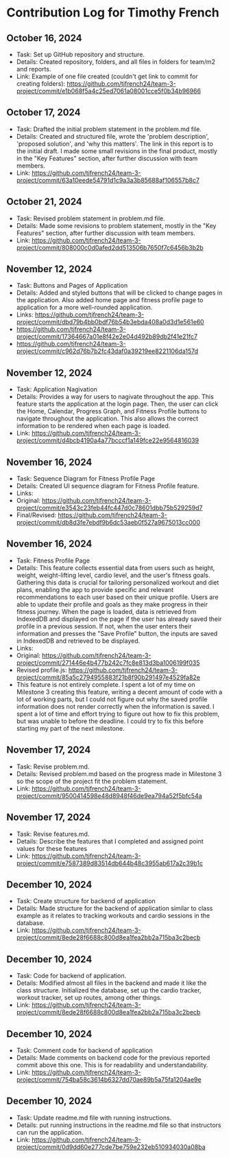 # Contribution Log for Timothy French

## October 16, 2024

- Task: Set up GitHub repository and structure.
- Details: Created repository, folders, and all files in folders for team/m2 and reports. 
- Link: Example of one file created (couldn't get link to commit for creating folders): https://github.com/tjfrench24/team-3-project/commit/e1b068f5a4c25ed7061a08001cce5f0b34b96966

## October 17, 2024

- Task: Drafted the initial problem statement in the problem.md file. 
- Details: Created and structured file, wrote the 'problem description', 'proposed solution', and 'why this matters'. The link in this report is to the initial draft. I made some small revisions in the final product, mostly in the "Key Features" section, after further discussion with team members. 
- Link: https://github.com/tjfrench24/team-3-project/commit/63a10eede54791d1c9a3a3b85688af106557b8c7 

## October 21, 2024

- Task: Revised problem statement in problem.md file.
- Details: Made some revisions to problem statement, mostly in the "Key Features" section, after further discussion with team members.
- Link: https://github.com/tjfrench24/team-3-project/commit/808000c0d0afed2dd513506b7650f7c6456b3b2b

## November 12, 2024

- Task: Buttons and Pages of Application
- Details: Added and styled buttons that will be clicked to change pages in the application. Also added home page and fitness profile page to application for a more well-rounded application.
- Links: https://github.com/tjfrench24/team-3-project/commit/dbd79b4bb0bdf76b54b3ebda408a0d3d1e561e60
- https://github.com/tjfrench24/team-3-project/commit/17364667a01e8f42e2e04d492b89db2f41e21fc7
- https://github.com/tjfrench24/team-3-project/commit/c962d76b7b2fc43daf0a39219ee8221106da157d  

## November 12, 2024

- Task: Application Nagivation
- Details: Provides a way for users to nagivate throughout the app. This feature starts the application at the login page. Then, the user can click the Home, Calendar, Progress Graph, and Fitness Profile buttons to navigate throughout the application. This also allows the correct information to be rendered when each page is loaded.
- Link: https://github.com/tjfrench24/team-3-project/commit/d4bcb4190a4a77bcccf1a149fce22e9564816039 

## November 16, 2024

- Task: Sequence Diagram for Fitness Profile Page 
- Details: Created UI sequence diagram for Fitness Profile feature. 
- Links:
- Original: https://github.com/tjfrench24/team-3-project/commit/e3543c23feb44fc447d0c78601dbb75b529259d7 
- Final/Revised: https://github.com/tjfrench24/team-3-project/commit/db8d3fe7ebdf9b6dc53aeb0f527a9675013cc000 


## November 16, 2024

- Task: Fitness Profile Page 
- Details: This feature collects essential data from users such as height, weight, weight-lifting level, cardio level, and the user's fitness goals. Gathering this data is crucial for tailoring personalized workout and diet plans, enabling the app to provide specific and relevant recommendations to each user based on their unique profile. Users are able to update their profile and goals as they make progress in their fitness journey. When the page is loaded, data is retrieved from IndexedDB and displayed on the page if the user has already saved their profile in a previous session. If not, when the user enters their information and presses the "Save Profile" button, the inputs are saved in IndexedDB and retrieved to be displayed.
- Links:
- Original: https://github.com/tjfrench24/team-3-project/commit/271446e4b477b242c7fc8e813d3ba1006199f035
- Revised profile.js: https://github.com/tjfrench24/team-3-project/commit/85a5c2794955883f21b8f90b291497e4529fa82e 
- This feature is not entirely complete. I spent a lot of my time on Milestone 3 creating this feature, writing a decent amount of code with a lot of working parts, but I could not figure out why the saved profile information does not render correctly when the information is saved. I spent a lot of time and effort trying to figure out how to fix this problem, but was unable to before the deadline. I could try to fix this before starting my part of the next milestone. 

## November 17, 2024

- Task: Revise problem.md.
- Details: Revised problem.md based on the progress made in Milestone 3 so the scope of the project fit the problem statement.
- Link: https://github.com/tjfrench24/team-3-project/commit/9500414598e48d8948f46de9ea794a52f5bfc54a

## November 17, 2024

- Task: Revise features.md.
- Details: Describe the features that I completed and assigned point values for these features
- Link: https://github.com/tjfrench24/team-3-project/commit/e7587389d83514db644b48c3955ab617a2c39b1c

## December 10, 2024

- Task: Create structure for backend of application 
- Details: Made structure for the backend of application similar to class example as it relates to tracking workouts and cardio sessions in the database. 
- Link: https://github.com/tjfrench24/team-3-project/commit/8ede28f6688c800d8ea1fea2bb2a715ba3c2becb 

## December 10, 2024

- Task: Code for backend of application. 
- Details: Modified almost all files in the backend and made it like the class structure. Initialized the database, set up the cardio tracker, workout tracker, set up routes, among other things. 
- Link: https://github.com/tjfrench24/team-3-project/commit/8ede28f6688c800d8ea1fea2bb2a715ba3c2becb 

## December 10, 2024

- Task: Comment code for backend of application  
- Details: Made comments on backend code for the previous reported commit above this one. This is for readability and understandability. 
- Link:  https://github.com/tjfrench24/team-3-project/commit/754ba58c3614b6327dd70ae89b5a75fa1204ae9e 

## December 10, 2024

- Task: Update readme.md file with running instructions.  
- Details: put running instructions in the readme.md file so that instructors can run the application. 
- Link: https://github.com/tjfrench24/team-3-project/commit/0d9dd60e277cde7be759e232eb510934030a08ba 
